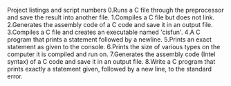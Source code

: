 Project listings and script numbers
0.Runs a C file through the preprocessor and save the result into another file.
1.Compiles a C file but does not link.
2.Generates the assembly code of a C code and save it in an output file.
3.Compiles a C file and creates an executable named 'cisfun'.
4.A C program that prints a statement followed by a newline.
5.Prints an exact statement as given to the console.
6.Prints the size of various types on the computer it is compiled and run on.
7.Generates the assembly code (Intel syntax) of a C code and save it in an output file.
8.Write a C program that prints exactly a statement given, followed by a new line, to the standard error.
